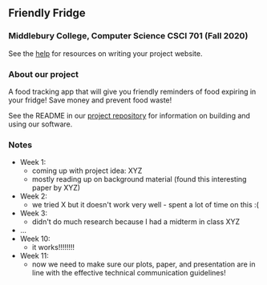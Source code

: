 ## Friendly Fridge
### Middlebury College, Computer Science CSCI 701 (Fall 2020)

See the [help](help.md) for resources on writing your project website.

### About our project
A food tracking app that will give you friendly reminders of food expiring in your fridge! Save money and prevent food waste! 

See the README in our [project repository](https://github.com/philipclaude/project-website) for information on building and using our software.

### Notes

- Week 1:
  - coming up with project idea: XYZ
  - mostly reading up on background material (found this interesting paper by XYZ)
- Week 2:
  - we tried X but it doesn't work very well - spent a lot of time on this :(
- Week 3:
  - didn't do much research because I had a midterm in class XYZ
- ...
- Week 10:
  - it works!!!!!!!!
- Week 11:
  - now we need to make sure our plots, paper, and presentation are in line with the effective technical communication guidelines!
